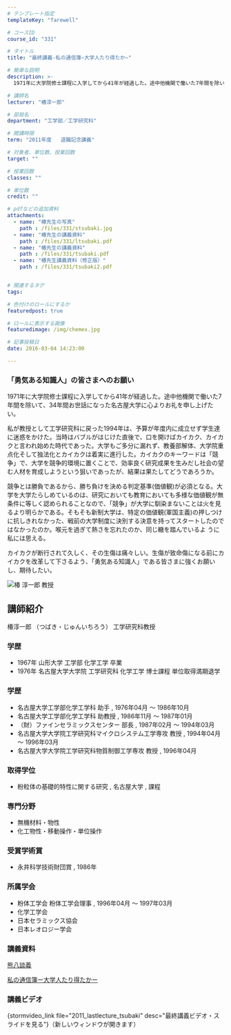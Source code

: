 ```yaml
---
# テンプレート指定
templateKey: "farewell"

# コースID
course_id: "331"

# タイトル
title: "最終講義-私の通信簿—大学人たり得たか—"

# 簡単な説明
description: >-
  1971年に大学院修士課程に入学してから41年が経過した。途中他機関で働いた7年間を除いて、34年間お世話になった名古屋大学に心よりお礼を申し上げたい。私が教授として工学研究科に戻った1994...

# 講師名
lecturer: "椿淳一郎"

# 部局名
department: "工学部／工学研究科"

# 開講時限
term: "2011年度	退職記念講義"

# 対象者、単位数、授業回数
target: ""

# 授業回数
classes: ""

# 単位数
credit: ""

# pdfなどの追加資料
attachments: 
  - name: "椿先生の写真" 
    path : /files/331/stsubaki.jpg
  - name: "椿先生の講義資料" 
    path : /files/331/ltsubaki.pdf
  - name: "椿先生の講義資料" 
    path : /files/331/tsubaki.pdf
  - name: "椿先生講義資料（修正版）" 
    path : /files/331/tsubaki2.pdf


# 関連するタグ
tags:

# 色付けのロールにするか
featuredpost: true

# ロールに表示する画像
featuredimage: /img/chemex.jpg

# 記事投稿日
date: 2016-03-04 14:23:00

---
```

### 「勇気ある知識人」の皆さまへのお願い 

1971年に大学院修士課程に入学してから41年が経過した。途中他機関で働いた7年間を除いて、34年間お世話になった名古屋大学に心よりお礼を申し上げたい。

私が教授として工学研究科に戻った1994年は、予算が年度内に成立せず学生達に迷惑をかけた。当時はバブルがはじけた直後で、口を開けばカイカク、カイカクと言われ始めた時代であった。大学もご多分に漏れず、教養部解体、大学院重点化そして独法化とカイカクは着実に進行した。カイカクのキーワードは「競争」で、大学を競争的環境に置くことで、効率良く研究成果を生みだし社会の望む人材を育成しようという狙いであったが、結果は果たしてどうであろうか。

競争とは勝負であるから、勝ち負けを決める判定基準(価値観)が必須となる。大学を大学たらしめているのは、研究においても教育においても多様な価値観が無条件に等しく認められることなので、「競争」が大学に馴染まないことは火を見るより明らかである。そもそも新制大学は、特定の価値観(軍国主義)の押しつけに抗しきれなかった、戦前の大学制度に決別する決意を持ってスタートしたのではなかったのか。喉元を過ぎて熱さを忘れたのか、同じ轍を踏んでいるよ うに私には思える。

カイカクが断行されて久しく、その生傷は痛々しい。生傷が致命傷になる前にカイカクを改革して下さるよう、「勇気ある知識人」である皆さまに強くお願いし、期待したい。

![椿 淳一郎 教授](/files/331/stsubaki.jpg) 
## 講師紹介

椿淳一郎 （つばき・じゅんいちろう） 工学研究科教授 

### 学歴

  * 1967年 山形大学 工学部 化学工学 卒業
  * 1976年 名古屋大学大学院 工学研究科 化学工学 博士課程 単位取得満期退学

### 学歴

  * 名古屋大学工学部化学工学科 助手 , 1976年04月 〜 1986年10月
  * 名古屋大学工学部化学工学科 助教授 , 1986年11月 〜 1987年01月
  * （財）ファインセラミックスセンター 部長 , 1987年02月 〜 1994年03月
  * 名古屋大学大学院工学研究科マイクロシステム工学専攻 教授 , 1994年04月 〜 1996年03月
  * 名古屋大学大学院工学研究科物質制御工学専攻 教授 , 1996年04月

### 取得学位

  * 粉粒体の基礎的特性に関する研究 , 名古屋大学 , 課程

### 専門分野

  * 無機材料・物性
  * 化工物性・移動操作・単位操作

### 受賞学術賞

  * 永井科学技術財団賞 , 1986年

### 所属学会

  * 粉体工学会 粉体工学会理事 , 1996年04月 〜 1997年03月
  * 化学工学会
  * 日本セラミックス協会
  * 日本レオロジー学会
### 講義資料


[熊八談義](/files/331/ltsubaki.pdf) 


[私の通信簿ー大学人たり得たかー](/files/331/tsubaki2.pdf) 

### 講義ビデオ

{stormvideo_link file="2011_lastlecture_tsubaki" desc="最終講義ビデオ・スライドを見る"}（新しいウィンドウが開きます）